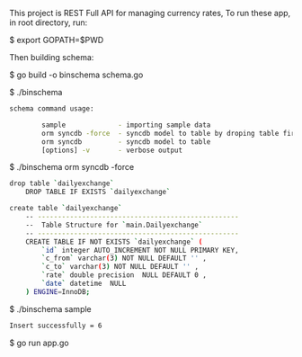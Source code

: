 This project is REST Full API for managing currency rates, To run these app, in root directory, run:

$ export GOPATH=$PWD

Then building schema:

$ go build -o binschema schema.go

$ ./binschema

```bash
schema command usage:

        sample             - importing sample data
        orm syncdb -force  - syncdb model to table by droping table first
        orm syncdb         - syncdb model to table
        [options] -v       - verbose output
```

$ ./binschema orm syncdb -force


```bash
drop table `dailyexchange`
    DROP TABLE IF EXISTS `dailyexchange`

create table `dailyexchange`
    -- --------------------------------------------------
    --  Table Structure for `main.Dailyexchange`
    -- --------------------------------------------------
    CREATE TABLE IF NOT EXISTS `dailyexchange` (
        `id` integer AUTO_INCREMENT NOT NULL PRIMARY KEY,
        `c_from` varchar(3) NOT NULL DEFAULT '' ,
        `c_to` varchar(3) NOT NULL DEFAULT '' ,
        `rate` double precision  NULL DEFAULT 0 ,
        `date` datetime  NULL
    ) ENGINE=InnoDB;

```

$ ./binschema sample

```bash
Insert successfully = 6
```

$ go run app.go
